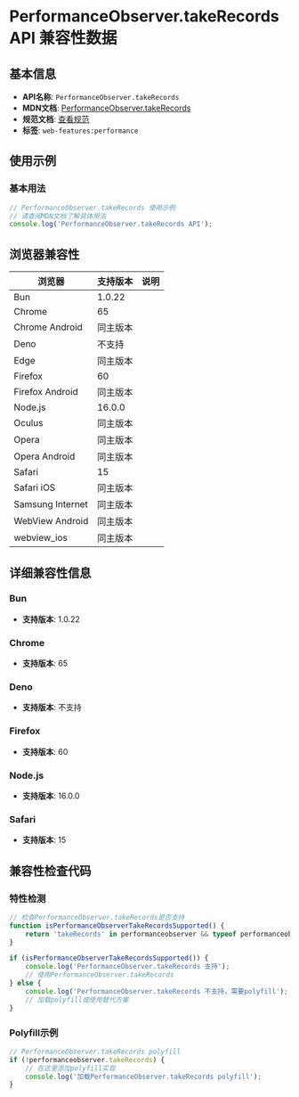 # PerformanceObserver.takeRecords API 兼容性数据

## 基本信息

- **API名称**: `PerformanceObserver.takeRecords`
- **MDN文档**: [PerformanceObserver.takeRecords](https://developer.mozilla.org/docs/Web/API/PerformanceObserver/takeRecords)
- **规范文档**: [查看规范](https://w3c.github.io/performance-timeline/#dom-performanceobserver-takerecords)
- **标签**: `web-features:performance`

## 使用示例

### 基本用法

```javascript
// PerformanceObserver.takeRecords 使用示例
// 请查阅MDN文档了解具体用法
console.log('PerformanceObserver.takeRecords API');
```

## 浏览器兼容性

| 浏览器 | 支持版本 | 说明 |
|--------|----------|------|
| Bun | 1.0.22 |  |
| Chrome | 65 |  |
| Chrome Android | 同主版本 |  |
| Deno | 不支持 |  |
| Edge | 同主版本 |  |
| Firefox | 60 |  |
| Firefox Android | 同主版本 |  |
| Node.js | 16.0.0 |  |
| Oculus | 同主版本 |  |
| Opera | 同主版本 |  |
| Opera Android | 同主版本 |  |
| Safari | 15 |  |
| Safari iOS | 同主版本 |  |
| Samsung Internet | 同主版本 |  |
| WebView Android | 同主版本 |  |
| webview_ios | 同主版本 |  |

## 详细兼容性信息

### Bun

- **支持版本**: 1.0.22

### Chrome

- **支持版本**: 65

### Deno

- **支持版本**: 不支持

### Firefox

- **支持版本**: 60

### Node.js

- **支持版本**: 16.0.0

### Safari

- **支持版本**: 15

## 兼容性检查代码

### 特性检测

```javascript
// 检查PerformanceObserver.takeRecords是否支持
function isPerformanceObserverTakeRecordsSupported() {
    return 'takeRecords' in performanceobserver && typeof performanceobserver.takeRecords === 'function';
}

if (isPerformanceObserverTakeRecordsSupported()) {
    console.log('PerformanceObserver.takeRecords 支持');
    // 使用PerformanceObserver.takeRecords
} else {
    console.log('PerformanceObserver.takeRecords 不支持，需要polyfill');
    // 加载polyfill或使用替代方案
}
```

### Polyfill示例

```javascript
// PerformanceObserver.takeRecords polyfill
if (!performanceobserver.takeRecords) {
    // 在这里添加polyfill实现
    console.log('加载PerformanceObserver.takeRecords polyfill');
}
```

